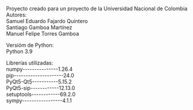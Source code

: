 Proyecto creado para un proyecto de la Universidad Nacional de Colombia  
Autores:  
Samuel Eduardo Fajardo Quintero  
Santiago Gamboa Martínez  
Manuel Felipe Torres Gamboa


Versióm de Python:  
Python 3.9

Librerías utilizadas:  
numpy---------------1.26.4   
pip---------------------24.0  
PyQt5-Qt5-----------5.15.2   
PyQt5-sip------------12.13.0  
setuptools------------69.2.0   
sympy-----------------4.1.1
